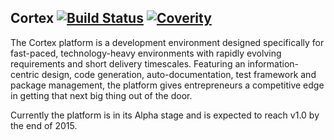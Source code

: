 ## Cortex [![Build Status](https://travis-ci.org/Seldomberry/Cortex.svg?branch=master)](https://travis-ci.org/Seldomberry/Cortex) [![Coverity](https://scan.coverity.com/projects/3807/badge.svg)](https://scan.coverity.com/projects/3807)

The Cortex platform is a development environment designed specifically for fast-paced, technology-heavy environments with rapidly evolving requirements and short delivery timescales. Featuring an information-centric design, code generation, auto-documentation, test framework and package management, the platform gives entrepreneurs a competitive edge in getting that next big thing out of the door.

Currently the platform is in its Alpha stage and is expected to reach v1.0 by the end of 2015. 
